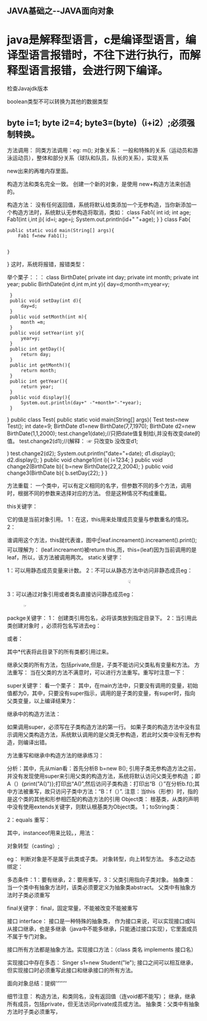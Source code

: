 ## JAVA基础之--JAVA面向对象


# java是解释型语言，c是编译型语言，编译型语言报错时，不往下进行执行，而解释型语言报错，会进行网下编译。


检查Javajdk版本


boolean类型不可以转换为其他的数据类型

byte  i=1;
byte i2=4;
byte3=(byte)（i+i2）;必须强制转换。
--------------------------------------------------------------------------------
方法调用：
同类方法调用：eg:        m();
对象关系：
一般和特殊的关系（运动员和游泳运动员），整体和部分关系（球队和队员，队长的关系），实现关系



new出来的再堆内存里面。


构造方法和类名完全一致。
创建一个新的对象，是使用 new+构造方法来创造的。


构造方法：
             没有任何返回值，系统将默认给类添加一个无参构造，当你新添加一个构造方法时，系统默认无参构造将取消，类如：
      class Fab1{
    int id;
    int age;
    Fab1(int i,int j){
        id=i;
        age=j;
        System.out.println(id+" "+age);
    }
}
 class Fab{

    public static void main(String[] args){
        Fab1 f=new Fab1();


    }
}
这时，系统将报错，报错类型：   
  


举个栗子：：：
class BirthDate{
     private int day;
     private int month;
     private int year;
     public BirthDate(int d,int m,int y){
         day=d;month=m;year=y;

     }
     public void setDay(int d){
         day=d;
     }
     public void setMonth(int m){
         month =m;
     }
     public void setYear(int y){
         year=y;
     }
     public int getDay(){
         return day;
     }
     public int getMonth(){
         return month;
     }
     public int getYear(){
         return year;
     }
     public void display(){
         System.out.println(day+" -"+month+"-"+year);
     }
 }
 public class Test{
     public static void main(String[] args){
        Test test=new Test();
        int date=9;
        BirthDate d1=new BirthDate(7,7,1970);
        BirthDate d2=new BirthDate(1,1,2000);
        test.change1(date);//只把date值复制给i,并没有改变date的值。
        test.change2(d1);//(解释：
 ☞
    只改变b  没改变d1;

)
        test.change2(d2);
        System.out.println("date="+date);
        d1.display();
        d2.display();
     } 
     public void change1(int i){
         i=1234;
     }
     public void change2(BirthDate b){
         b=new BirthDate(22,2,2004);
     }
     public void change3(BirthDate b){
         b.setDay(22);
     }
 }

方法重载：
       一个类中，可以有定义相同的名字，但参数不同的多个方法，调用时，根据不同的参数来选择对应的方法。
但是这种情况不构成重载。

this关键字：
    
它的值是当前对象引用。
1：在这，this用来处理成员变量与参数重名的情况。
2：

谁调用这个方法，this就代表谁，图中☝leaf.increament().increament().print();可以理解为：
(leaf.increament)被return this,而，this=(leaf)因为当前调用的是leaf，所以，该方法被调用两次。
static关键字：

1：可以用静态成员变量来计数。
2：不可以从静态方法中访问非静态成员eg：
                        
                                                ☟


3：可以通过对象引用或者类名直接访问静态成员eg：

          ☞              
packge关键字：
  1：  创建类引用包名，必将该类放到指定目录下。
2：当引用此类创建对象时 ，必须将包名写进去eg：
            
或者：
                
其中*代表将此目录下的所有类都引用过来。

继承父类的所有方法，包括private,但是，子类不能访问父类私有变量和方法。
方法重写：
当在父类的方法不满意时，可以进行方法重写。重写时注意一下：
    

super关键字：
看一个栗子：
其中，在main方法中，只要没有调用的变量，初始值都为0，其中，只要没有super指示，调用的是子类的变量，有super时，指向父类变量，以上编译结果为：
    
继承中的构造方法法：


如果调用super，必须写在子类构造方法的第一行。
如果子类的构造方法中没有显示调用父类构造方法，系统默认调用的是父类无参构造，若此时父类中没有无参构造，则编译出错。

方法重写和继承中构造方法的继承练习：

分析：其中，先从mian看：首先分析B b=new B();  引用子类无参构造方法之前，并没有发现使用super来引用父类的构造方法，系统将默认访问父类无参构造 ；即A（）{print("A()")};打印出“A()”,然后访问子类构造：打印出“B（）”在分析b.f();其中方法被重写，故只访问子类中方法：“B：f（）”.
注意：当this（形参）时，指的是这个类的其他和形参相匹配的构造方法的引用
Object类：
根基类，从类的声明中没有使用extends关键字，则默认根基类为Object类。
1；toString类：

2：equals
重写：

其中，instanceof用来比较。，用法：

对象转型（casting）;

eg：
判断对象是不是属于此类或子类。
对象转型，向上转型方法。
多态之动态绑定：

    
多态条件：1：要有继承，2：要用重写，3：父类引用指向子类对象。
抽象类：
当一个类中有抽象方法时，该类必须要定义为抽象类abstract。        父类中有抽象方法时子类必须重写


final关键字：
final，固定常量，不能被改变不能被重写

接口 interface：
接口是一种特殊的抽象类，  作为接口来说，可以实现接口或叫从接口继承，也是多继承（java中不能多继承，只能通过接口实现），它里面成员不属于专门对象。

接口所有方法都是抽象方法。实现接口方法：（class  类名 implements 接口名）




实现接口中存在多态：
    Singer s1=new Student("le");
接口之间可以相互继承，但实现接口时必须重写此接口和继承接口的所有方法。


面向对象总结：提纲’‘’‘’‘’‘

细节注意： 构造方法，和类同名，没有返回值（连void都不能写）；
继承，继承所有成员，包括private，但无法访问private成员或方法。
抽象类：父类中有抽象方法时子类必须重写，








